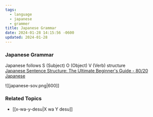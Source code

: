 ```yaml
---
tags:
  - language
  - japanese
  - grammer
title: Japanese Grammar
date: 2024-01-28 14:15:56 -0600
updated: 2024-01-28
---
```


### Japanese Grammar

Japanese follows S (Subject) O (Object) V (Verb) structure  
[Japanese Sentence Structure: The Ultimate Beginner's Guide - 80/20 Japanese](https://8020japanese.com/japanese-sentence-structure/)

![[japanese-sov.png|600]]

### Related Topics

* [[x-wa-y-desu|X wa Y desu]]
